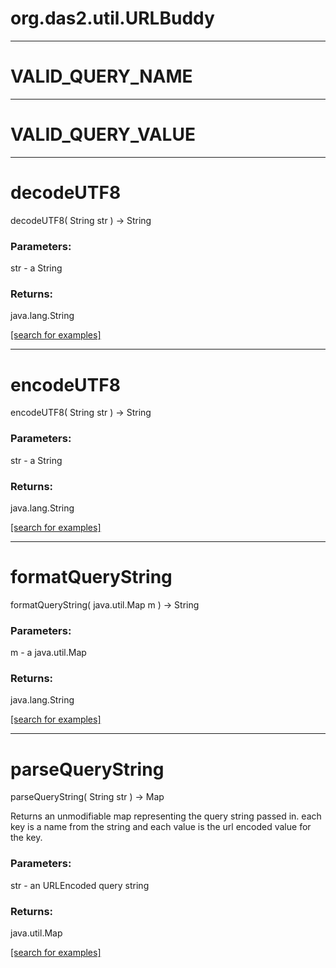 # org.das2.util.URLBuddy
***
<a name="VALID_QUERY_NAME"></a>
# VALID_QUERY_NAME



***
<a name="VALID_QUERY_VALUE"></a>
# VALID_QUERY_VALUE



***
<a name="decodeUTF8"></a>
# decodeUTF8
decodeUTF8( String str ) &rarr; String



### Parameters:
str - a String

### Returns:
java.lang.String


<a href="https://github.com/autoplot/dev/search?q=decodeUTF8&unscoped_q=decodeUTF8">[search for examples]</a>

***
<a name="encodeUTF8"></a>
# encodeUTF8
encodeUTF8( String str ) &rarr; String



### Parameters:
str - a String

### Returns:
java.lang.String


<a href="https://github.com/autoplot/dev/search?q=encodeUTF8&unscoped_q=encodeUTF8">[search for examples]</a>

***
<a name="formatQueryString"></a>
# formatQueryString
formatQueryString( java.util.Map m ) &rarr; String



### Parameters:
m - a java.util.Map

### Returns:
java.lang.String


<a href="https://github.com/autoplot/dev/search?q=formatQueryString&unscoped_q=formatQueryString">[search for examples]</a>

***
<a name="parseQueryString"></a>
# parseQueryString
parseQueryString( String str ) &rarr; Map

Returns an unmodifiable map representing the query string passed in.
 each key is a name from the string and each value is the url encoded
 value for the key.

### Parameters:
str - an URLEncoded query string

### Returns:
java.util.Map


<a href="https://github.com/autoplot/dev/search?q=parseQueryString&unscoped_q=parseQueryString">[search for examples]</a>

